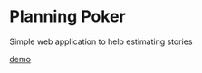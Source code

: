 # Planning Poker

Simple web application to help estimating stories

[demo](http://chemikpil.github.io/planning-poker/)
